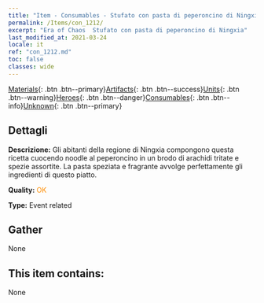 ```yaml
---
title: "Item - Consumables - Stufato con pasta di peperoncino di Ningxia"
permalink: /Items/con_1212/
excerpt: "Era of Chaos  Stufato con pasta di peperoncino di Ningxia"
last_modified_at: 2021-03-24
locale: it
ref: "con_1212.md"
toc: false
classes: wide
---
```

 [Materials](/it/Items/){: .btn .btn--primary}[Artifacts](/it/Items/Artifacts/){: .btn .btn--success}[Units](/it/Items/Units/){: .btn .btn--warning}[Heroes](/it/Items/Heroes/){: .btn .btn--danger}[Consumables](/it/Items/Consumables/){: .btn .btn--info}[Unknown](/it/Items/Unknown/){: .btn .btn--primary}

## Dettagli
 **Descrizione:** Gli abitanti della regione di Ningxia compongono questa ricetta cuocendo noodle al peperoncino in un brodo di arachidi tritate e spezie assortite. La pasta speziata e fragrante avvolge perfettamente gli ingredienti di questo piatto.

 **Quality:** <span style="color: #FF8C00">OK</span>

 **Type:** Event related

## Gather

  None

## This item contains:

  None

